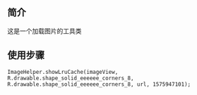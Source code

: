 ##  简介
这是一个加载图片的工具类
##  使用步骤
```
ImageHelper.showLruCache(imageView, R.drawable.shape_solid_eeeeee_corners_8, R.drawable.shape_solid_eeeeee_corners_8, url, 1575947101);
```


 
